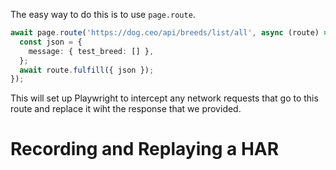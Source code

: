 The easy way to do this is to use `page.route`.

```ts
await page.route('https://dog.ceo/api/breeds/list/all', async (route) => {
  const json = {
    message: { test_breed: [] },
  };
  await route.fulfill({ json });
});
```

This will set up Playwright to intercept any network requests that go to this route and replace it wiht the response that we provided.

# Recording and Replaying a HAR
